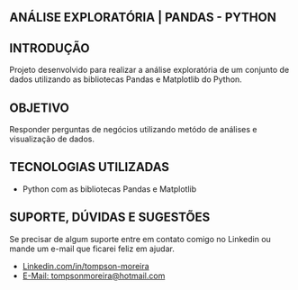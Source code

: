## ANÁLISE EXPLORATÓRIA | PANDAS - PYTHON


## INTRODUÇÃO 
Projeto desenvolvido para realizar a análise exploratória de um conjunto de dados utilizando as bibliotecas Pandas e Matplotlib do Python.

## OBJETIVO
Responder perguntas de negócios utilizando metódo de análises e visualização de dados.

## TECNOLOGIAS UTILIZADAS
- Python com as bibliotecas Pandas e Matplotlib

## SUPORTE, DÚVIDAS E SUGESTÕES
Se precisar de algum suporte entre em contato comigo no Linkedin ou mande um e-mail que ficarei feliz em ajudar.
- [Linkedin.com/in/tompson-moreira](https://www.linkedin.com/in/tompson-moreira/)
- [E-Mail: tompsonmoreira@hotmail.com](tompsonmoreira@hotmail.com)
